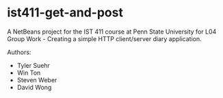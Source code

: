 # ist411-get-and-post
A NetBeans project for the IST 411 course at Penn State University for L04 Group Work - Creating a simple HTTP client/server diary application.

Authors:
* Tyler Suehr
* Win Ton
* Steven Weber
* David Wong
